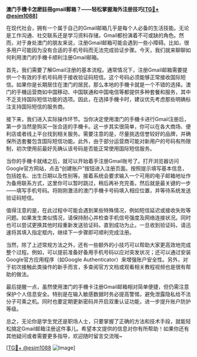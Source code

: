 **澳门手機卡怎麽註冊gmail郵箱？——轻松掌握海外注册技巧[[TG💪+ @esim1088](https://t.me/s/esim1088)]**

在现代社会，拥有一个属于自己的Gmail邮箱几乎是每个人必备的生活技能。无论是工作沟通、社交联系还是学习资料存储，Gmail都扮演着不可或缺的角色。然而，对于身处澳门的朋友来说，注册Gmail邮箱可能会遇到一些小障碍。比如，很多用户可能因为没有合适的手机号码而无法完成验证步骤。今天，我们就来聊聊如何利用澳门的手機卡顺利注册Gmail邮箱。

首先，我们需要了解Gmail注册的基本流程。通常情况下，注册Gmail邮箱需要提供一个有效的手机号码用于接收验证码短信。这个号码必须能够正常接收国际短信。如果你是长期居住在澳门的居民，那么本地的手機卡就是一个不错的选择。澳门的手機运营商如中国移动、中国联通和中国电信等都提供多种套餐和服务，其中不乏支持国际短信功能的选项。因此，在选择手機卡时，建议优先考虑那些明确标注支持国际短信的服务商。

接下来，我们进入实际操作环节。当你决定使用澳门的手機卡进行Gmail注册后，第一步当然是购买一张合适的手機卡。这一步其实很简单，你可以在各大商场、便利店或者线上平台找到相关服务。需要注意的是，尽量挑选信誉较好的品牌，并确保所选套餐包含国际短信功能。此外，由于部分运营商可能对新用户的号码有所限制，初次使用前最好先确认该号码是否能正常使用国际短信服务。

当你的手機卡就绪之后，就可以开始着手注册Gmail账号了。打开浏览器访问Google官方网站，点击“创建账户”按钮进入注册页面。按照提示填写基本信息，包括姓名、出生日期以及性别等。接着系统会要求输入一个可用的电子邮箱地址作为备用联系方式，这里你可以暂时跳过，稍后再补充完善。然后就是最关键的一步——填写手机号码。将刚刚激活的澳门手機卡号码填入相应位置，并等待系统发送验证码短信。

值得注意的是，在此过程中可能会遇到某些特殊情况，例如短信延迟或接收失败等问题。如果发生类似情况，请保持耐心并检查手机信号强度及网络连接状况。同时也可以尝试更换其他时段重新发送验证码，直到成功为止。一旦收到验证码，请迅速将其填入指定框内，继续下一步骤即可顺利完成注册。

当然，除了上述常规方法之外，还有一些额外的小技巧可以帮助大家更高效地完成整个过程。例如，可以提前准备好备用手机号码以应对突发状况；还可以通过安装Google官方应用程序（如Google Authenticator）来增强账户安全性。另外，对于初次接触此类操作的新手而言，多查阅官方文档或观看相关教程视频也是很有帮助的做法。

最后提醒一点，虽然使用澳门的手機卡注册Gmail邮箱相对简单便捷，但仍需注意保护个人信息安全。特别是在输入敏感数据时务必提高警惕，避免泄露隐私给不法分子可乘之机。同时也要定期更新密码并开启双重认证功能，进一步提升账户防护等级。

总之，无论你是学生党还是职场人士，只要掌握了正确的方法和技术手段，就能轻松搞定Gmail邮箱注册这件事儿。希望本文提供的信息对你有所帮助！如果你还有其他疑问或者需要更多指导，欢迎随时留言交流哦~

[[TG💪+ @esim1088](https://t.me/s/esim1088) ![Image](https://i.postimg.cc/4NQfJmqS/Snipaste-2025-05-13-00-14-12.png)]